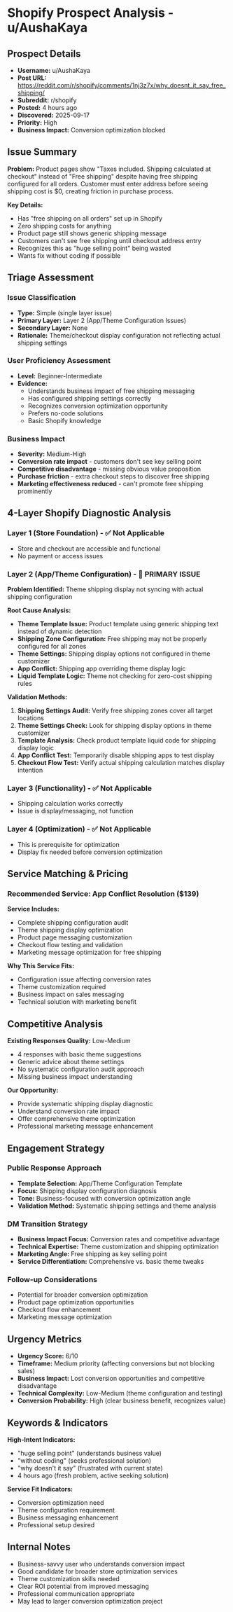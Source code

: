 # Shopify Prospect Analysis - u/AushaKaya

## Prospect Details
- **Username:** u/AushaKaya
- **Post URL:** https://reddit.com/r/shopify/comments/1nj3z7x/why_doesnt_it_say_free_shipping/
- **Subreddit:** r/shopify
- **Posted:** 4 hours ago
- **Discovered:** 2025-09-17
- **Priority:** High
- **Business Impact:** Conversion optimization blocked

## Issue Summary
**Problem:** Product pages show "Taxes included. Shipping calculated at checkout" instead of "Free shipping" despite having free shipping configured for all orders. Customer must enter address before seeing shipping cost is $0, creating friction in purchase process.

**Key Details:**
- Has "free shipping on all orders" set up in Shopify
- Zero shipping costs for anything
- Product page still shows generic shipping message
- Customers can't see free shipping until checkout address entry
- Recognizes this as "huge selling point" being wasted
- Wants fix without coding if possible

## Triage Assessment

### Issue Classification
- **Type:** Simple (single layer issue)
- **Primary Layer:** Layer 2 (App/Theme Configuration Issues)
- **Secondary Layer:** None
- **Rationale:** Theme/checkout display configuration not reflecting actual shipping settings

### User Proficiency Assessment
- **Level:** Beginner-Intermediate
- **Evidence:** 
  - Understands business impact of free shipping messaging
  - Has configured shipping settings correctly
  - Recognizes conversion optimization opportunity
  - Prefers no-code solutions
  - Basic Shopify knowledge

### Business Impact
- **Severity:** Medium-High
- **Conversion rate impact** - customers don't see key selling point
- **Competitive disadvantage** - missing obvious value proposition
- **Purchase friction** - extra checkout steps to discover free shipping
- **Marketing effectiveness reduced** - can't promote free shipping prominently

## 4-Layer Shopify Diagnostic Analysis

### Layer 1 (Store Foundation) - ✅ Not Applicable
- Store and checkout are accessible and functional
- No payment or access issues

### Layer 2 (App/Theme Configuration) - 🎯 PRIMARY ISSUE
**Problem Identified:** Theme shipping display not syncing with actual shipping configuration

**Root Cause Analysis:**
- **Theme Template Issue:** Product template using generic shipping text instead of dynamic detection
- **Shipping Zone Configuration:** Free shipping may not be properly configured for all zones
- **Theme Settings:** Shipping display options not configured in theme customizer
- **App Conflict:** Shipping app overriding theme display logic
- **Liquid Template Logic:** Theme not checking for zero-cost shipping rules

**Validation Methods:**
1. **Shipping Settings Audit:** Verify free shipping zones cover all target locations
2. **Theme Settings Check:** Look for shipping display options in theme customizer
3. **Template Analysis:** Check product template liquid code for shipping display logic
4. **App Conflict Test:** Temporarily disable shipping apps to test display
5. **Checkout Flow Test:** Verify actual shipping calculation matches display intention

### Layer 3 (Functionality) - ✅ Not Applicable
- Shipping calculation works correctly
- Issue is display/messaging, not function

### Layer 4 (Optimization) - ✅ Not Applicable
- This is prerequisite for optimization
- Display fix needed before conversion optimization

## Service Matching & Pricing

### Recommended Service: **App Conflict Resolution ($139)**

**Service Includes:**
- Complete shipping configuration audit
- Theme shipping display optimization
- Product page messaging customization
- Checkout flow testing and validation
- Marketing message optimization for free shipping

**Why This Service Fits:**
- Configuration issue affecting conversion rates
- Theme customization required
- Business impact on sales messaging
- Technical solution with marketing benefit

## Competitive Analysis

**Existing Responses Quality:** Low-Medium
- 4 responses with basic theme suggestions
- Generic advice about theme settings
- No systematic configuration audit approach
- Missing business impact understanding

**Our Opportunity:**
- Provide systematic shipping display diagnostic
- Understand conversion rate impact
- Offer comprehensive theme optimization
- Professional marketing message enhancement

## Engagement Strategy

### Public Response Approach
- **Template Selection:** App/Theme Configuration Template
- **Focus:** Shipping display configuration diagnosis
- **Tone:** Business-focused with conversion optimization angle
- **Validation Method:** Systematic shipping settings and theme analysis

### DM Transition Strategy
- **Business Impact Focus:** Conversion rates and competitive advantage
- **Technical Expertise:** Theme customization and shipping optimization
- **Marketing Angle:** Free shipping as key selling point
- **Service Differentiation:** Comprehensive vs. basic theme tweaks

### Follow-up Considerations
- Potential for broader conversion optimization
- Product page optimization opportunities
- Checkout flow enhancement
- Marketing message optimization

## Urgency Metrics
- **Urgency Score:** 6/10
- **Timeframe:** Medium priority (affecting conversions but not blocking sales)
- **Business Impact:** Lost conversion opportunities and competitive disadvantage
- **Technical Complexity:** Low-Medium (theme configuration and testing)
- **Conversion Probability:** High (clear business benefit, recognizes value)

## Keywords & Indicators
**High-Intent Indicators:**
- "huge selling point" (understands business value)
- "without coding" (seeks professional solution)
- "why doesn't it say" (frustrated with current state)
- 4 hours ago (fresh problem, active seeking solution)

**Service Fit Indicators:**
- Conversion optimization need
- Theme configuration requirement
- Business messaging enhancement
- Professional setup desired

## Internal Notes
- Business-savvy user who understands conversion impact
- Good candidate for broader store optimization services
- Theme customization skills needed
- Clear ROI potential from improved messaging
- Professional communication appropriate
- May lead to larger conversion optimization project
